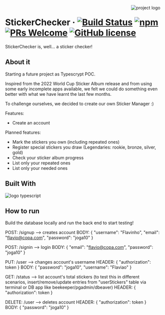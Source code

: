 <img src="" alt="project logo" align="right"/>

# StickerChecker &middot; [![Build Status](https://img.shields.io/travis/npm/npm/latest.svg?style=flat-square)](https://travis-ci.org/npm/npm) [![npm](https://img.shields.io/npm/v/npm.svg?style=flat-square)](https://www.npmjs.com/package/npm) [![PRs Welcome](https://img.shields.io/badge/PRs-welcome-brightgreen.svg?style=flat-square)](http://makeapullrequest.com) [![GitHub license](https://img.shields.io/badge/license-MIT-blue.svg?style=flat-square)](https://github.com/your/your-project/blob/master/LICENSE)

StickerChecker is, well... a sticker checker!


## About it

Starting a future project as Typescrypt POC.

Inspired from the 2022 World Cup Sticker Album release and from using some early incomplete apps available, we felt we could do something even better with what we have learnt the last few months.

To challenge ourselves, we decided to create our own Sticker Manager :)

Features:
  - Create an account

Planned features:
  - Mark the stickers you own (including repeated ones)
  - Register special stickers you draw (Legendaries: rookie, bronze, silver, gold)
  - Check your sticker album progress
  - List only your repeated ones
  - List only your needed ones


## Built With
<img src="https://img.shields.io/badge/TypeScript-007ACC?style=for-the-badge&logo=typescript&logoColor=white" alt="logo typescript"/> </br>


## How to run

Build the database locally and run the back end to start testing!

POST: /signup --> creates account
BODY: { "username": "Flavinho", "email": "flavio@copa.com", "password": "joga10" }

POST: /signin --> login
BODY: { "email": "flavio@copa.com", "password": "joga10" }

PUT: /user --> changes account's username
HEADER: { "authorization": token }
BODY: { "password": "joga10", "username": "Flaviao" }

GET: /status --> list account's total stickers (to test this in different scenarios, insert/remove/update entries from "userStickers" table via terminal or DB app like beekeeper/pgadmin/dbeaver)
HEADER: { "authorization": token }

DELETE: /user --> deletes account
HEADER: { "authorization": token }
BODY: { "password": "joga10" }
